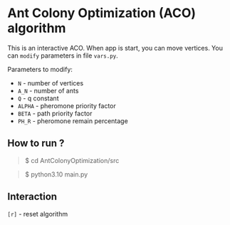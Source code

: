 # Ant Colony Optimization (ACO) algorithm

This is an interactive ACO. When app is start, you can move vertices. You can `modify` parameters in file `vars.py`.

Parameters to modify:

- `N` - number of  vertices
- `A_N` - number of ants
- `Q` - q constant
- `ALPHA` - pheromone priority factor
- `BETA` - path priority factor
- `PH_R` - pheromone remain percentage

## How to run ?

> $ cd AntColonyOptimization/src

> $ python3.10 main.py

## Interaction

`[r]` - reset algorithm